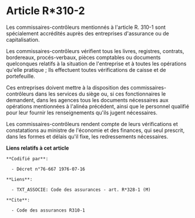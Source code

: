 # Article R*310-2

Les commissaires-contrôleurs mentionnés à l'article R. 310-1 sont spécialement accrédités auprès des entreprises d'assurance
ou de capitalisation.

Les commissaires-contrôleurs vérifient tous les livres, registres, contrats, bordereaux, procés-verbaux, pièces comptables ou
documents quelconques relatifs à la situation de l'entreprise et à toutes les opérations qu'elle pratique ; Ils effectuent
toutes vérifications de caisse et de portefeuille.

Ces entreprises doivent mettre à la disposition des commissaires-contrôleurs dans les services du siège ou, si ces
fonctionnaires le demandent, dans les agences tous les documents nécessaires aux opérations mentionnées à l'alinéa précédent,
ainsi que le personnel qualifié pour leur fournir les renseignements qu'ils jugent nécessaires.

Les commissaires-contrôleurs rendent compte de leurs vérifications et constatations au ministre de l'économie et des
finances, qui seul prescrit, dans les formes et délais qu'il fixe, les redressements nécessaires.

**Liens relatifs à cet article**

	**Codifié par**:

	  - Décret n°76-667 1976-07-16

	**Liens**:

	  - TXT_ASSOCIE: Code des assurances - art. R*328-1 (M)

	**Cite**:

	  - Code des assurances R310-1
